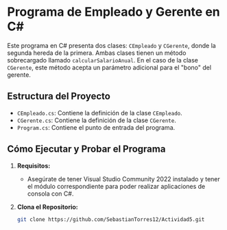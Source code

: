 # Programa de Empleado y Gerente en C#

Este programa en C# presenta dos clases: `CEmpleado` y `CGerente`, donde la segunda hereda de la primera. Ambas clases tienen un método sobrecargado llamado `calcularSalarioAnual`. En el caso de la clase `CGerente`, este método acepta un parámetro adicional para el "bono" del gerente.

## Estructura del Proyecto

- `CEmpleado.cs`: Contiene la definición de la clase `CEmpleado`.
- `CGerente.cs`: Contiene la definición de la clase `CGerente`.
- `Program.cs`: Contiene el punto de entrada del programa.

## Cómo Ejecutar y Probar el Programa

1. **Requisitos:**
   - Asegúrate de tener Visual Studio Community 2022 instalado y tener el módulo correspondiente para poder realizar aplicaciones de consola con C#.

2. **Clona el Repositorio:**
   ```bash
   git clone https://github.com/SebastianTorres12/Actividad5.git
 
   
